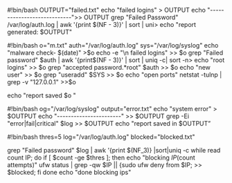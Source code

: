 #!bin/bash
OUTPUT="failed.txt"
echo "failed logins" > OUTPUT
echo "----------------------------">> OUTPUT
grep "Failed Password" /var/log/auth.log | awk '{print $(NF - 3)}' | sort | uni>
echo "report generated: $OUTPUT"


#!bin/bash
o="m.txt"
auth="/var/log/auth.log"
sys="/var/log/syslog"
echo "malware check- $(date)" >$o
echo -e "\n failed logins" >> $o
grep "Failed password" $auth | awk '{print$(NF - 3)}' | sort | uniq -c| sort -n>
echo "root logins" >> $o
grep "accepted password.*root" $auth >> $o
echo "new user" >> $o
grep "useradd" $SYS >> $o
echo "open ports"
netstat -tulnp | grep -v "127.0.0.1" >>$o

echo "report saved $o "

#!bin/bash
og="/var/log/syslog"
output="error.txt"
echo  "system error" > $OUTPUT
echo "-----------------------" >> $OUTPUT
grep -Ei "error|fail|critical" $log >> $OUTPUT
echo "report saved in $OUTPUT”


#!bin/bash
thres=5
log="/var/log/auth.log"
blocked="blocked.txt"

grep "Failed password" $log | awk '{print $(NF_3)} |sort|uniq -c
while read count IP; do
if [ $count -ge $thres ]; then
echo "blocking $IP ($count attempts)"
ufw status | grep -qw $IP || {sudo ufw deny from $IP; >> $blocked;
fi
done
echo "done blocking ips"

